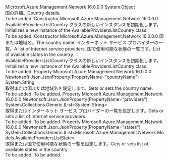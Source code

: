 <Type Name="AvailableProvidersListCountry" FullName="Microsoft.Azure.Management.Network.Models.AvailableProvidersListCountry">
  <TypeSignature Language="C#" Value="public class AvailableProvidersListCountry" />
  <TypeSignature Language="ILAsm" Value=".class public auto ansi beforefieldinit AvailableProvidersListCountry extends System.Object" />
  <TypeSignature Language="DocId" Value="T:Microsoft.Azure.Management.Network.Models.AvailableProvidersListCountry" />
  <TypeSignature Language="VB.NET" Value="Public Class AvailableProvidersListCountry" />
  <TypeSignature Language="F#" Value="type AvailableProvidersListCountry = class" />
  <AssemblyInfo>
    <AssemblyName>Microsoft.Azure.Management.Network</AssemblyName>
    <AssemblyVersion>16.0.0.0</AssemblyVersion>
  </AssemblyInfo>
  <Base>
    <BaseTypeName>System.Object</BaseTypeName>
  </Base>
  <Interfaces />
  <Docs>
    <summary>
            <span data-ttu-id="bcb37-101">国の詳細。</span><span class="sxs-lookup"><span data-stu-id="bcb37-101">Country details.</span></span>
            </summary>
    <remarks>To be added.</remarks>
  </Docs>
  <Members>
    <Member MemberName=".ctor">
      <MemberSignature Language="C#" Value="public AvailableProvidersListCountry ();" />
      <MemberSignature Language="ILAsm" Value=".method public hidebysig specialname rtspecialname instance void .ctor() cil managed" />
      <MemberSignature Language="DocId" Value="M:Microsoft.Azure.Management.Network.Models.AvailableProvidersListCountry.#ctor" />
      <MemberSignature Language="VB.NET" Value="Public Sub New ()" />
      <MemberType>Constructor</MemberType>
      <AssemblyInfo>
        <AssemblyName>Microsoft.Azure.Management.Network</AssemblyName>
        <AssemblyVersion>16.0.0.0</AssemblyVersion>
      </AssemblyInfo>
      <Parameters />
      <Docs>
        <summary>
            <span data-ttu-id="bcb37-102">AvailableProvidersListCountry クラスの新しいインスタンスを初期化します。</span><span class="sxs-lookup"><span data-stu-id="bcb37-102">Initializes a new instance of the AvailableProvidersListCountry class.</span></span>
            </summary>
        <remarks>To be added.</remarks>
      </Docs>
    </Member>
    <Member MemberName=".ctor">
      <MemberSignature Language="C#" Value="public AvailableProvidersListCountry (string countryName = null, System.Collections.Generic.IList&lt;string&gt; providers = null, System.Collections.Generic.IList&lt;Microsoft.Azure.Management.Network.Models.AvailableProvidersListState&gt; states = null);" />
      <MemberSignature Language="ILAsm" Value=".method public hidebysig specialname rtspecialname instance void .ctor(string countryName, class System.Collections.Generic.IList`1&lt;string&gt; providers, class System.Collections.Generic.IList`1&lt;class Microsoft.Azure.Management.Network.Models.AvailableProvidersListState&gt; states) cil managed" />
      <MemberSignature Language="DocId" Value="M:Microsoft.Azure.Management.Network.Models.AvailableProvidersListCountry.#ctor(System.String,System.Collections.Generic.IList{System.String},System.Collections.Generic.IList{Microsoft.Azure.Management.Network.Models.AvailableProvidersListState})" />
      <MemberSignature Language="VB.NET" Value="Public Sub New (Optional countryName As String = null, Optional providers As IList(Of String) = null, Optional states As IList(Of AvailableProvidersListState) = null)" />
      <MemberSignature Language="F#" Value="new Microsoft.Azure.Management.Network.Models.AvailableProvidersListCountry : string * System.Collections.Generic.IList&lt;string&gt; * System.Collections.Generic.IList&lt;Microsoft.Azure.Management.Network.Models.AvailableProvidersListState&gt; -&gt; Microsoft.Azure.Management.Network.Models.AvailableProvidersListCountry" Usage="new Microsoft.Azure.Management.Network.Models.AvailableProvidersListCountry (countryName, providers, states)" />
      <MemberType>Constructor</MemberType>
      <AssemblyInfo>
        <AssemblyName>Microsoft.Azure.Management.Network</AssemblyName>
        <AssemblyVersion>16.0.0.0</AssemblyVersion>
      </AssemblyInfo>
      <Parameters>
        <Parameter Name="countryName" Type="System.String" />
        <Parameter Name="providers" Type="System.Collections.Generic.IList&lt;System.String&gt;" />
        <Parameter Name="states" Type="System.Collections.Generic.IList&lt;Microsoft.Azure.Management.Network.Models.AvailableProvidersListState&gt;" />
      </Parameters>
      <Docs>
        <param name="countryName"><span data-ttu-id="bcb37-103">国または地域名。</span><span class="sxs-lookup"><span data-stu-id="bcb37-103">The country name.</span></span></param>
        <param name="providers"><span data-ttu-id="bcb37-104">インターネット サービス プロバイダーの一覧。</span><span class="sxs-lookup"><span data-stu-id="bcb37-104">A list of Internet service providers.</span></span></param>
        <param name="states"><span data-ttu-id="bcb37-105">国で使用可能な状態の一覧です。</span><span class="sxs-lookup"><span data-stu-id="bcb37-105">List of available states in the country.</span></span></param>
        <summary>
            <span data-ttu-id="bcb37-106">AvailableProvidersListCountry クラスの新しいインスタンスを初期化します。</span><span class="sxs-lookup"><span data-stu-id="bcb37-106">Initializes a new instance of the AvailableProvidersListCountry class.</span></span>
            </summary>
        <remarks>To be added.</remarks>
      </Docs>
    </Member>
    <Member MemberName="CountryName">
      <MemberSignature Language="C#" Value="public string CountryName { get; set; }" />
      <MemberSignature Language="ILAsm" Value=".property instance string CountryName" />
      <MemberSignature Language="DocId" Value="P:Microsoft.Azure.Management.Network.Models.AvailableProvidersListCountry.CountryName" />
      <MemberSignature Language="VB.NET" Value="Public Property CountryName As String" />
      <MemberSignature Language="F#" Value="member this.CountryName : string with get, set" Usage="Microsoft.Azure.Management.Network.Models.AvailableProvidersListCountry.CountryName" />
      <MemberType>Property</MemberType>
      <AssemblyInfo>
        <AssemblyName>Microsoft.Azure.Management.Network</AssemblyName>
        <AssemblyVersion>16.0.0.0</AssemblyVersion>
      </AssemblyInfo>
      <Attributes>
        <Attribute>
          <AttributeName>Newtonsoft.Json.JsonProperty(PropertyName="countryName")</AttributeName>
        </Attribute>
      </Attributes>
      <ReturnValue>
        <ReturnType>System.String</ReturnType>
      </ReturnValue>
      <Docs>
        <summary>
            <span data-ttu-id="bcb37-107">取得または国または地域名を設定します。</span><span class="sxs-lookup"><span data-stu-id="bcb37-107">Gets or sets the country name.</span></span>
            </summary>
        <value>To be added.</value>
        <remarks>To be added.</remarks>
      </Docs>
    </Member>
    <Member MemberName="Providers">
      <MemberSignature Language="C#" Value="public System.Collections.Generic.IList&lt;string&gt; Providers { get; set; }" />
      <MemberSignature Language="ILAsm" Value=".property instance class System.Collections.Generic.IList`1&lt;string&gt; Providers" />
      <MemberSignature Language="DocId" Value="P:Microsoft.Azure.Management.Network.Models.AvailableProvidersListCountry.Providers" />
      <MemberSignature Language="VB.NET" Value="Public Property Providers As IList(Of String)" />
      <MemberSignature Language="F#" Value="member this.Providers : System.Collections.Generic.IList&lt;string&gt; with get, set" Usage="Microsoft.Azure.Management.Network.Models.AvailableProvidersListCountry.Providers" />
      <MemberType>Property</MemberType>
      <AssemblyInfo>
        <AssemblyName>Microsoft.Azure.Management.Network</AssemblyName>
        <AssemblyVersion>16.0.0.0</AssemblyVersion>
      </AssemblyInfo>
      <Attributes>
        <Attribute>
          <AttributeName>Newtonsoft.Json.JsonProperty(PropertyName="providers")</AttributeName>
        </Attribute>
      </Attributes>
      <ReturnValue>
        <ReturnType>System.Collections.Generic.IList&lt;System.String&gt;</ReturnType>
      </ReturnValue>
      <Docs>
        <summary>
            <span data-ttu-id="bcb37-108">取得またはインターネット サービス プロバイダーの一覧を設定します。</span><span class="sxs-lookup"><span data-stu-id="bcb37-108">Gets or sets a list of Internet service providers.</span></span>
            </summary>
        <value>To be added.</value>
        <remarks>To be added.</remarks>
      </Docs>
    </Member>
    <Member MemberName="States">
      <MemberSignature Language="C#" Value="public System.Collections.Generic.IList&lt;Microsoft.Azure.Management.Network.Models.AvailableProvidersListState&gt; States { get; set; }" />
      <MemberSignature Language="ILAsm" Value=".property instance class System.Collections.Generic.IList`1&lt;class Microsoft.Azure.Management.Network.Models.AvailableProvidersListState&gt; States" />
      <MemberSignature Language="DocId" Value="P:Microsoft.Azure.Management.Network.Models.AvailableProvidersListCountry.States" />
      <MemberSignature Language="VB.NET" Value="Public Property States As IList(Of AvailableProvidersListState)" />
      <MemberSignature Language="F#" Value="member this.States : System.Collections.Generic.IList&lt;Microsoft.Azure.Management.Network.Models.AvailableProvidersListState&gt; with get, set" Usage="Microsoft.Azure.Management.Network.Models.AvailableProvidersListCountry.States" />
      <MemberType>Property</MemberType>
      <AssemblyInfo>
        <AssemblyName>Microsoft.Azure.Management.Network</AssemblyName>
        <AssemblyVersion>16.0.0.0</AssemblyVersion>
      </AssemblyInfo>
      <Attributes>
        <Attribute>
          <AttributeName>Newtonsoft.Json.JsonProperty(PropertyName="states")</AttributeName>
        </Attribute>
      </Attributes>
      <ReturnValue>
        <ReturnType>System.Collections.Generic.IList&lt;Microsoft.Azure.Management.Network.Models.AvailableProvidersListState&gt;</ReturnType>
      </ReturnValue>
      <Docs>
        <summary>
            <span data-ttu-id="bcb37-109">取得または国で使用可能な状態の一覧を設定します。</span><span class="sxs-lookup"><span data-stu-id="bcb37-109">Gets or sets list of available states in the country.</span></span>
            </summary>
        <value>To be added.</value>
        <remarks>To be added.</remarks>
      </Docs>
    </Member>
  </Members>
</Type>